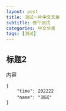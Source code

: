 ```yaml
---
layout: post
title: 测试一片中文文章
subtitle: 做个测试
categories: 中文分类
tags: [测试]
---
```




## 标题2

内容
```
{
    "time": 202222 
    "name": "测试"
}
```



